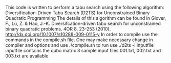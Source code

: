 This code is written to perform a tabu search using the following algorithm:
Diversification-Driven Tabu Search (D2TS) for Unconstrained Binary Quadratic Programming
The details of this algorithm can be found in
 Glover, F., Lü, Z. & Hao, J.-K. Diversifcation-driven tabu search for unconstrained binary quadratic problems. 4OR 8, 23-253 (2010). http://dx.doi.org/10.1007/s10288-009-0115-y
 In order to compile use the commands in the compile.sh file. 
 One may make necessary change in compiler and options and use ./compile.sh
 to run use ./d2ts -i inputfile
 inputfile contains the qubo matrix
 3 sample input files 001.txt, 002.txt and 003.txt are available 
